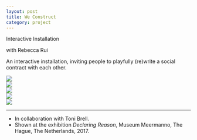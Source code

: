 ```yaml
---
layout: post
title: We Construct
category: project
---
```



Interactive Installation

with Rebecca Rui

An interactive installation, inviting people to playfully (re)write a social contract with each other.

<div class="text-above-media-below"><img src="/assets/media/title"></div>

<div class="media-above-media-below"><img src="/assets/media/title"></div>

<div class="media-above-media-below"><img src="/assets/media/ltitle"></div>

<div class="media-above-media-below"><img src="/assets/media/title"></div>

<div class="media-above-footnotes-below"><img src="/assets/media/title"></div>

---

<ul class=credits>
  <li>In collaboration with Toni Brell.</li>
  <li>Shown at the exhibition <i>Declaring Reason</i>, Museum Meermanno, The Hague, The Netherlands, 2017.</li>

</ul>
